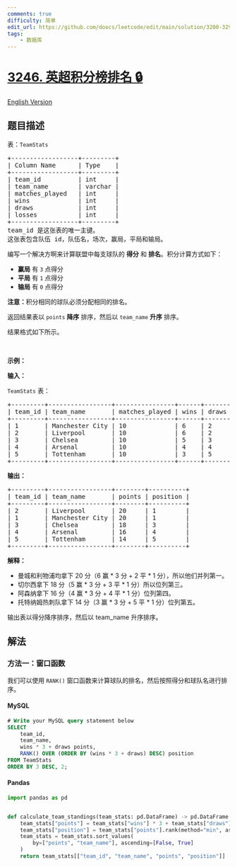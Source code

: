 ```yaml
---
comments: true
difficulty: 简单
edit_url: https://github.com/doocs/leetcode/edit/main/solution/3200-3299/3246.Premier%20League%20Table%20Ranking/README.md
tags:
    - 数据库
---
```


<!-- problem:start -->

# [3246. 英超积分榜排名 🔒](https://leetcode.cn/problems/premier-league-table-ranking)

[English Version](/solution/3200-3299/3246.Premier%20League%20Table%20Ranking/README_EN.md)

## 题目描述

<!-- description:start -->

<p>表：<code>TeamStats</code></p>

<pre>
+------------------+---------+
| Column Name      | Type    |
+------------------+---------+
| team_id          | int     |
| team_name        | varchar |
| matches_played   | int     |
| wins             | int     |
| draws            | int     |
| losses           | int     |
+------------------+---------+
team_id 是这张表的唯一主键。
这张表包含队伍 id，队伍名，场次，赢局，平局和输局。
</pre>

<p>编写一个解决方啊来计算联盟中每支球队的 <strong>得分</strong> 和 <strong>排名</strong>。积分计算方式如下：</p>

<ul>
	<li><strong>赢局</strong> 有&nbsp;<code>3</code>&nbsp;点得分</li>
	<li><strong>平局</strong> 有&nbsp;<code>1</code>&nbsp;点得分</li>
	<li><strong>输局</strong> 有&nbsp;<code>0</code>&nbsp;点得分</li>
</ul>

<p><b>注意：</b>积分相同的球队必须分配相同的排名。</p>

<p>返回结果表以&nbsp;<code>points</code>&nbsp;<strong>降序</strong>&nbsp;排序，然后以&nbsp;<code>team_name</code> <strong>升序</strong>&nbsp;排序。</p>

<p>结果格式如下所示。</p>

<p>&nbsp;</p>

<p><strong class="example">示例：</strong></p>

<div class="example-block">
<p><strong>输入：</strong></p>

<p><code>TeamStats</code> 表：</p>

<pre class="example-io">
+---------+-----------------+----------------+------+-------+--------+
| team_id | team_name       | matches_played | wins | draws | losses |
+---------+-----------------+----------------+------+-------+--------+
| 1       | Manchester City | 10             | 6    | 2     | 2      |
| 2       | Liverpool       | 10             | 6    | 2     | 2      |
| 3       | Chelsea         | 10             | 5    | 3     | 2      |
| 4       | Arsenal         | 10             | 4    | 4     | 2      |
| 5       | Tottenham       | 10             | 3    | 5     | 2      |
+---------+-----------------+----------------+------+-------+--------+
</pre>

<p><strong>输出：</strong></p>

<pre class="example-io">
+---------+-----------------+--------+----------+
| team_id | team_name       | points | position |
+---------+-----------------+--------+----------+
| 2       | Liverpool       | 20     | 1        |
| 1       | Manchester City | 20     | 1        |
| 3       | Chelsea         | 18     | 3        |
| 4       | Arsenal         | 16     | 4        |
| 5       | Tottenham       | 14     | 5        |
+---------+-----------------+--------+----------+
</pre>

<p><strong>解释：</strong></p>

<ul>
	<li>曼城和利物浦均拿下 20 分（6 赢 * 3 分 + 2 平 * 1 分），所以他们并列第一。</li>
	<li>切尔西拿下&nbsp;18 分（5 赢 * 3 分 + 3 平 * 1 分）所以位列第三。</li>
	<li>阿森纳拿下 16 分（4 赢 * 3 分 + 4 平 * 1 分）位列第四。</li>
	<li>托特纳姆热刺队拿下 14 分（3 赢 * 3 分 + 5 平 * 1 分）位列第五。</li>
</ul>

<p>输出表以得分降序排序，然后以&nbsp;team_name 升序排序。</p>
</div>

<!-- description:end -->

## 解法

<!-- solution:start -->

### 方法一：窗口函数

我们可以使用 `RANK()` 窗口函数来计算球队的排名，然后按照得分和球队名进行排序。

<!-- tabs:start -->

#### MySQL

```sql
# Write your MySQL query statement below
SELECT
    team_id,
    team_name,
    wins * 3 + draws points,
    RANK() OVER (ORDER BY (wins * 3 + draws) DESC) position
FROM TeamStats
ORDER BY 3 DESC, 2;
```

#### Pandas

```python
import pandas as pd


def calculate_team_standings(team_stats: pd.DataFrame) -> pd.DataFrame:
    team_stats["points"] = team_stats["wins"] * 3 + team_stats["draws"]
    team_stats["position"] = team_stats["points"].rank(method="min", ascending=False)
    team_stats = team_stats.sort_values(
        by=["points", "team_name"], ascending=[False, True]
    )
    return team_stats[["team_id", "team_name", "points", "position"]]
```

<!-- tabs:end -->

<!-- solution:end -->

<!-- problem:end -->
